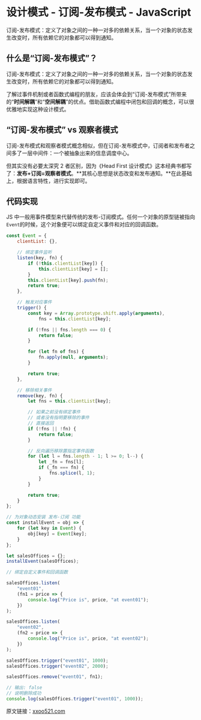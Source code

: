 # 设计模式 - 订阅-发布模式 - JavaScript

订阅-发布模式：定义了对象之间的一种一对多的依赖关系，当一个对象的状态发生改变时，所有依赖它的对象都可以得到通知。



## 什么是“订阅-发布模式”？

订阅-发布模式：定义了对象之间的一种一对多的依赖关系，当一个对象的状态发生改变时，所有依赖它的对象都可以得到通知。

了解过事件机制或者函数式编程的朋友，应该会体会到“订阅-发布模式”所带来的“**时间解耦**”和“**空间解耦**”的优点。借助函数式编程中闭包和回调的概念，可以很优雅地实现这种设计模式。



## “订阅-发布模式” vs 观察者模式

订阅-发布模式和观察者模式概念相似，但在订阅-发布模式中，订阅者和发布者之间多了一层中间件：一个被抽象出来的信息调度中心。

但其实没有必要太深究 2 者区别，因为《Head First 设计模式》这本经典书都写了：**发布+订阅=观察者模式**。**其核心思想是状态改变和发布通知。**在此基础上，根据语言特性，进行实现即可。



## 代码实现

JS 中一般用事件模型来代替传统的发布-订阅模式。任何一个对象的原型链被指向`Event`的时候，这个对象便可以绑定自定义事件和对应的回调函数。

```javascript
const Event = {
    clientList: {},

    // 绑定事件监听
    listen(key, fn) {
        if (!this.clientList[key]) {
            this.clientList[key] = [];
        }
        this.clientList[key].push(fn);
        return true;
    },

    // 触发对应事件
    trigger() {
        const key = Array.prototype.shift.apply(arguments),
            fns = this.clientList[key];

        if (!fns || fns.length === 0) {
            return false;
        }

        for (let fn of fns) {
            fn.apply(null, arguments);
        }

        return true;
    },

    // 移除相关事件
    remove(key, fn) {
        let fns = this.clientList[key];

        // 如果之前没有绑定事件
        // 或者没有指明要移除的事件
        // 直接返回
        if (!fns || !fn) {
            return false;
        }

        // 反向遍历移除置指定事件函数
        for (let l = fns.length - 1; l >= 0; l--) {
            let _fn = fns[l];
            if (_fn === fn) {
                fns.splice(l, 1);
            }
        }

        return true;
    }
};

// 为对象动态安装 发布-订阅 功能
const installEvent = obj => {
    for (let key in Event) {
        obj[key] = Event[key];
    }
};

let salesOffices = {};
installEvent(salesOffices);

// 绑定自定义事件和回调函数

salesOffices.listen(
    "event01",
    (fn1 = price => {
        console.log("Price is", price, "at event01");
    })
);

salesOffices.listen(
    "event02",
    (fn2 = price => {
        console.log("Price is", price, "at event02");
    })
);

salesOffices.trigger("event01", 1000);
salesOffices.trigger("event02", 2000);

salesOffices.remove("event01", fn1);

// 输出: false
// 说明删除成功
console.log(salesOffices.trigger("event01", 1000));
```



原文链接：[xxoo521.com](https://xxoo521.com/2018-11-18-publish-subscribe-pattern/) 